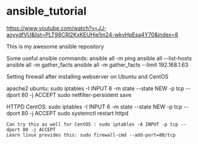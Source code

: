 # ansible_tutorial

https://www.youtube.com/watch?v=JJ-aoyydfVU&list=PLT98CRl2KxKEUHie1m24-wkyHpEsa4Y70&index=8

This is my awesome ansible repository

Some useful ansible commands:
ansible all -m ping
ansible all --list-hosts
ansible all -m gather_facts
ansible all -m gather_facts --limit 192.168.1.63

Setting firewall after installing webserver on Ubuntu and CentOS

apache2 ubuntu:
sudo iptables -I INPUT 6 -m state --state NEW -p tcp --dport 80 -j ACCEPT
sudo netfilter-persistent save

HTTPD CentOS:
sudo iptables -I INPUT 6 -m state --state NEW -p tcp --dport 80 -j ACCEPT
sudo systemctl restart httpd
    
    Can try this as well for CentOS : sudo iptables -A INPUT -p tcp --dport 80 -j ACCEPT
    Learn linux provides this: sudo firewall-cmd --add-port=80/tcp



